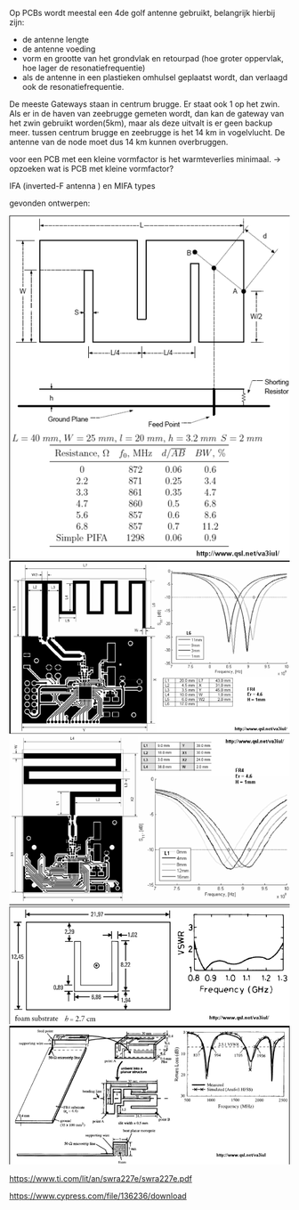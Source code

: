 Op PCBs wordt meestal een 4de golf antenne gebruikt, belangrijk hierbij zijn:
* de antenne lengte
* de antenne voeding
* vorm en grootte van het grondvlak en retourpad (hoe groter oppervlak, hoe lager de resonatiefrequentie)
* als de antenne in een plastieken omhulsel geplaatst wordt, dan verlaagd ook de resonatiefrequentie.

De meeste Gateways staan in centrum brugge. Er staat ook 1 op het zwin.
Als er in de haven van zeebrugge gemeten wordt, dan kan de gateway van het zwin gebruikt worden(5km), maar als deze uitvalt is er geen backup meer.
tussen centrum brugge en zeebrugge is het 14 km in vogelvlucht. 
De antenne van de node moet dus 14 km kunnen overbruggen.

voor een PCB met een kleine vormfactor is het warmteverlies minimaal.
-> opzoeken wat is PCB met kleine vormfactor?

IFA (inverted-F antenna ) en MIFA types


gevonden ontwerpen:

![](./img/PIFA_Antennna_860MHz.png)
![](./img/MIFA_900MHz.png)
![](./img/MMonopole.png)
![](./img/RSMA_u-slot.png)
![](./img/900MHz.png)

https://www.ti.com/lit/an/swra227e/swra227e.pdf 

https://www.cypress.com/file/136236/download